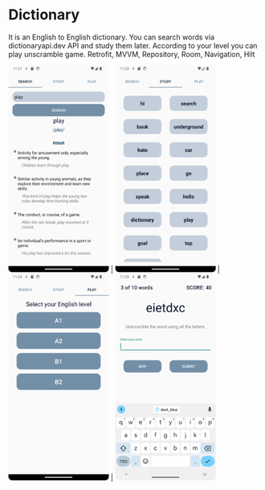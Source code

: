 # Dictionary
It is an English to English dictionary. You can search words via dictionaryapi.dev API and study them later. According to your level you can play unscramble game.
Retrofit, MVVM, Repository, Room, Navigation, Hilt


<img src="https://github.com/harmanmstf/Dictionary/blob/9c6c7b240ef35c7b632ef9b163f7ca81abd62a5a/dictionary1.png" width="200"> | <img src="https://github.com/harmanmstf/Dictionary/blob/8a81146069203b4a06277df76ef1254cfb32ea0b/dictionary2.png" width="200"> | <img src="https://github.com/harmanmstf/Dictionary/blob/8a81146069203b4a06277df76ef1254cfb32ea0b/dictionary3.png" width="200"> | <img src="https://github.com/harmanmstf/Dictionary/blob/8a81146069203b4a06277df76ef1254cfb32ea0b/dictionary4.png" width="200">






